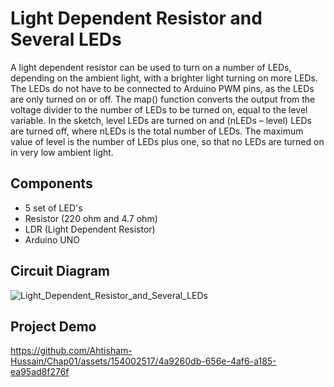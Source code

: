 # Light Dependent Resistor and Several LEDs

A light dependent resistor can be used to turn on a number of LEDs, depending on the ambient light, with a brighter light turning on more LEDs. The LEDs do not have to be connected to Arduino PWM pins, as the LEDs are only turned on or off. The map() function converts the output from the voltage divider to the number of LEDs to be turned on, equal to the level variable. In the sketch, level LEDs are turned on and (nLEDs – level) LEDs are turned off, where nLEDs is the total number of LEDs. The maximum value of level is the number of LEDs plus one, so that no LEDs are turned on in very low ambient light.

## Components

- 5 set of LED's
- Resistor (220 ohm and 4.7 ohm)
- LDR (Light Dependent Resistor)
- Arduino UNO

## Circuit Diagram

![Light_Dependent_Resistor_and_Several_LEDs](https://github.com/Ahtisham-Hussain/Chap01/assets/154002517/b03d8792-e9cc-4e3a-b2cd-b6e62920bd38)

## Project Demo

https://github.com/Ahtisham-Hussain/Chap01/assets/154002517/4a9260db-656e-4af6-a185-ea95ad8f276f